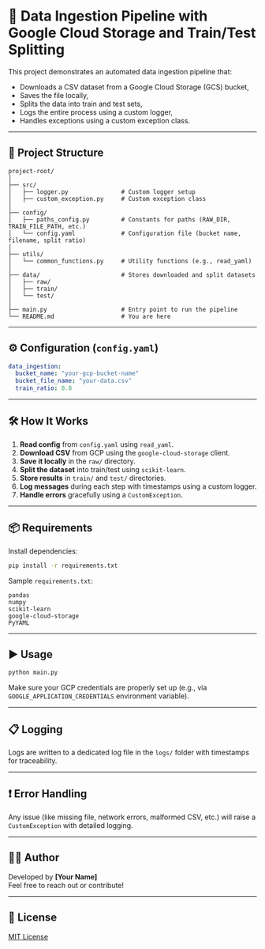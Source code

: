 
# 🧪 Data Ingestion Pipeline with Google Cloud Storage and Train/Test Splitting

This project demonstrates an automated data ingestion pipeline that:
- Downloads a CSV dataset from a Google Cloud Storage (GCS) bucket,
- Saves the file locally,
- Splits the data into train and test sets,
- Logs the entire process using a custom logger,
- Handles exceptions using a custom exception class.

---

## 📁 Project Structure

```
project-root/
│
├── src/
│   ├── logger.py               # Custom logger setup
│   ├── custom_exception.py     # Custom exception class
│
├── config/
│   ├── paths_config.py         # Constants for paths (RAW_DIR, TRAIN_FILE_PATH, etc.)
│   └── config.yaml             # Configuration file (bucket name, filename, split ratio)
│
├── utils/
│   └── common_functions.py     # Utility functions (e.g., read_yaml)
│
├── data/                       # Stores downloaded and split datasets
│   ├── raw/
│   ├── train/
│   └── test/
│
├── main.py                     # Entry point to run the pipeline
└── README.md                   # You are here
```

---

## ⚙️ Configuration (`config.yaml`)

```yaml
data_ingestion:
  bucket_name: "your-gcp-bucket-name"
  bucket_file_name: "your-data.csv"
  train_ratio: 0.8
```

---

## 🛠 How It Works

1. **Read config** from `config.yaml` using `read_yaml`.
2. **Download CSV** from GCP using the `google-cloud-storage` client.
3. **Save it locally** in the `raw/` directory.
4. **Split the dataset** into train/test using `scikit-learn`.
5. **Store results** in `train/` and `test/` directories.
6. **Log messages** during each step with timestamps using a custom logger.
7. **Handle errors** gracefully using a `CustomException`.

---

## 📦 Requirements

Install dependencies:

```bash
pip install -r requirements.txt
```

Sample `requirements.txt`:

```
pandas
numpy
scikit-learn
google-cloud-storage
PyYAML
```

---

## ▶️ Usage

```bash
python main.py
```

Make sure your GCP credentials are properly set up (e.g., via `GOOGLE_APPLICATION_CREDENTIALS` environment variable).

---

## 📋 Logging

Logs are written to a dedicated log file in the `logs/` folder with timestamps for traceability.

---

## ❗ Error Handling

Any issue (like missing file, network errors, malformed CSV, etc.) will raise a `CustomException` with detailed logging.

---

## 🧑‍💻 Author

Developed by **[Your Name]**  
Feel free to reach out or contribute!

---

## 📜 License

[MIT License](LICENSE)
